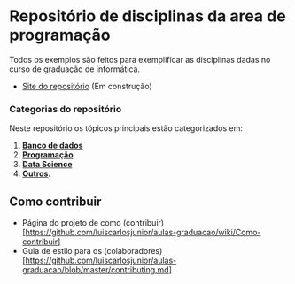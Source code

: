 # Repositório de disciplinas da area de programação
Todos os exemplos são feitos para exemplificar as disciplinas dadas no curso de graduação de informática.

- [Site do repositório](https://luiscarlosjunior.github.io/aulas-graduacao/) (Em construção)

### Categorias do repositório

Neste repositório os tópicos principais estão categorizados em: 
1. **[Banco de dados](https://github.com/luiscarlosjunior/aulas-graduacao/tree/master/Banco%20de%20dados)**
2. **[Programação](https://github.com/luiscarlosjunior/aulas-graduacao/tree/master/Programa%C3%A7%C3%A3o)**
3. **[Data Science](https://github.com/luiscarlosjunior/aulas-graduacao/tree/master/Data%20science)**
4.  **[Outros](https://github.com/luiscarlosjunior/aulas-graduacao/tree/master/Outros)**.

## Como contribuir
- Página do projeto de como (contribuir)[https://github.com/luiscarlosjunior/aulas-graduacao/wiki/Como-contribuir]
- Guia de estilo para os (colaboradores)[https://github.com/luiscarlosjunior/aulas-graduacao/blob/master/contributing.md]

